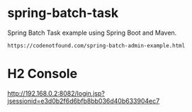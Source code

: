 # spring-batch-task

Spring Batch Task example using Spring Boot and Maven.

`https://codenotfound.com/spring-batch-admin-example.html`

# H2 Console

http://192.168.0.2:8082/login.jsp?jsessionid=e3d0b2f6d6bfb8bb036d40b633904ec7